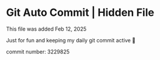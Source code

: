 # Git Auto Commit | Hidden File

This file was added Feb 12, 2025

Just for fun and keeping my daily git commit active 🤪

commit number: 3229825
